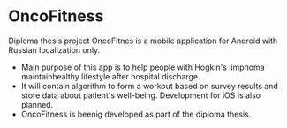 # OncoFitness
Diploma thesis project
OncoFitnes is a mobile application for Android with Russian localization only.
- Main purpose of this app is to help people with Hogkin's limphoma maintainhealthy lifestyle after hospital discharge.
- It will contain algorithm to form a workout based on survey results and store data about patient's well-being. Development for iOS is also planned.
- OncoFitness is beenig developed as part of the diploma thesis.
